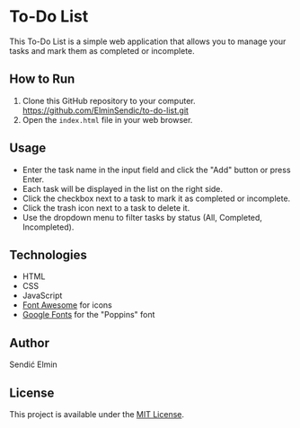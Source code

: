 # To-Do List

This To-Do List is a simple web application that allows you to manage your tasks and mark them as completed or incomplete.

## How to Run

1. Clone this GitHub repository to your computer. https://github.com/ElminSendic/to-do-list.git
2. Open the `index.html` file in your web browser.

## Usage

- Enter the task name in the input field and click the "Add" button or press Enter.
- Each task will be displayed in the list on the right side.
- Click the checkbox next to a task to mark it as completed or incomplete.
- Click the trash icon next to a task to delete it.
- Use the dropdown menu to filter tasks by status (All, Completed, Incompleted).

## Technologies

- HTML
- CSS
- JavaScript
- [Font Awesome](https://fontawesome.com/) for icons
- [Google Fonts](https://fonts.google.com/) for the "Poppins" font

## Author

Sendić Elmin

## License

This project is available under the [MIT License](LICENSE).




